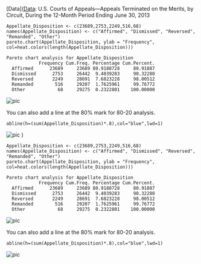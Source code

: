 

[Data]([Data](http://www.uscourts.gov/uscourts/Statistics/StatisticalTablesForTheFederalJudiciary/2013/june/B05Jun13.pdf): U.S.	Courts	of	Appeals—Appeals	Terminated	on	the	Merits,	by	Circuit, 
During	the	12-Month	Period	Ending	June	30,	2013

```{r}
Appellate_Disposition <- c(23689,2753,2249,516,68)
names(Appellate_Disposition) <- c("Affirmed", "Dismissed", "Reversed", "Remanded", "Other")
pareto.chart(Appellate_Disposition, ylab = "Frequency", col=heat.colors(length(Appellate_Disposition)))
```

```
Pareto chart analysis for Appellate_Disposition
            Frequency Cum.Freq. Percentage Cum.Percent.
  Affirmed      23689     23689 80.9188728     80.91887
  Dismissed      2753     26442  9.4039283     90.32280
  Reversed       2249     28691  7.6823228     98.00512
  Remanded        516     29207  1.7625961     99.76772
  Other            68     29275  0.2322801    100.00000
```

![pic](http://patellis.files.wordpress.com/2014/04/rplot.png)

You can also add a line at the 80% mark for 80-20 analysis.
```{r}
abline(h=(sum(Appellate_Disposition)*.8),col="blue",lwd=1) 
```

![pic](http://patellis.files.wordpress.com/2014/04/rplot01.png)
)

```{r}
Appellate_Disposition <- c(23689,2753,2249,516,68)
names(Appellate_Disposition) <- c("Affirmed", "Dismissed", "Reversed", "Remanded", "Other")
pareto.chart(Appellate_Disposition, ylab = "Frequency", col=heat.colors(length(Appellate_Disposition)))
```

```
Pareto chart analysis for Appellate_Disposition
            Frequency Cum.Freq. Percentage Cum.Percent.
  Affirmed      23689     23689 80.9188728     80.91887
  Dismissed      2753     26442  9.4039283     90.32280
  Reversed       2249     28691  7.6823228     98.00512
  Remanded        516     29207  1.7625961     99.76772
  Other            68     29275  0.2322801    100.00000
```

![pic](http://patellis.files.wordpress.com/2014/04/rplot.png)

You can also add a line at the 80% mark for 80-20 analysis.
```{r}
abline(h=(sum(Appellate_Disposition)*.8),col="blue",lwd=1) 
```

![pic](http://patellis.files.wordpress.com/2014/04/rplot01.png)
